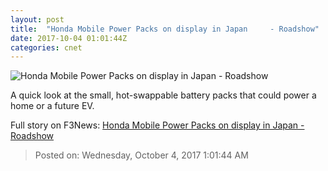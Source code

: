 ```yaml
---
layout: post
title:  "Honda Mobile Power Packs on display in Japan     - Roadshow"
date: 2017-10-04 01:01:44Z
categories: cnet
---
```


![Honda Mobile Power Packs on display in Japan     - Roadshow](https://cnet3.cbsistatic.com/img/fcVAmmnbar3nCjcnVwqWNnhp5aE=/670x503/2017/10/03/c204b49e-9ad3-40c2-8ebb-14b22f91f032/honda-mobile-power-pack6-of-15.jpg)

A quick look at the small, hot-swappable battery packs that could power a home or a future EV.


Full story on F3News: [Honda Mobile Power Packs on display in Japan     - Roadshow](http://www.f3nws.com/n/pEqKZG)

> Posted on: Wednesday, October 4, 2017 1:01:44 AM
